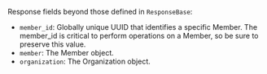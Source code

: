 Response fields beyond those defined in `ResponseBase`:

- `member_id`: Globally unique UUID that identifies a specific Member. The member_id is critical to perform operations on a Member, so be sure to preserve this value.
- `member`: The Member object.
- `organization`: The Organization object.
